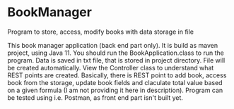 # BookManager
Program to store, access, modify books with data storage in file


This book manager application (back end part only). It is build as maven project, using Java 11.
You should run the BookApplication.class to run the program. Data is saved in txt file, that is 
stored in project directory. File will be created automatically. 
View the Controller class to understand what REST points are created. Basically, there is REST point to add
book, access book from the storage, update book fields and claculate total value based on a given formula 
(I am not providing it here in description).
Program can be tested using i.e. Postman, as front end part isn't built yet.
